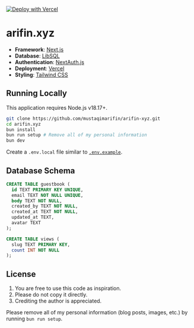 [![Deploy with Vercel](https://vercel.com/button)](https://vercel.com/new/clone?repository-url=https%3A%2F%2Fgithub.com%2Fmustaqimarifin%2Farifin.xyz)

# arifin.xyz

- **Framework**: [Next.js](https://nextjs.org/)
- **Database**: [LibSQL](https://turso.tech/)
- **Authentication**: [NextAuth.js](https://next-auth.js.org)
- **Deployment**: [Vercel](https://vercel.com)
- **Styling**: [Tailwind CSS](https://tailwindcss.com)

## Running Locally

This application requires Node.js v18.17+.

```bash
git clone https://github.com/mustaqimarifin/arifin-xyz.git
cd arifin.xyz
bun install
bun run setup # Remove all of my personal information
bun dev
```

Create a `.env.local` file similar to [`.env.example`](https://github.com/mustaqimarifin/arifin.xyz/blob/main/.env.example).

## Database Schema

```sql
CREATE TABLE guestbook (
  id TEXT PRIMARY KEY UNIQUE,
  email TEXT NOT NULL UNIQUE,
  body TEXT NOT NULL,
  created_by TEXT NOT NULL,
  created_at TEXT NOT NULL,
  updated_at TEXT,
  avatar TEXT
);

CREATE TABLE views (
  slug TEXT PRIMARY KEY,
  count INT NOT NULL
);
```

## License

1. You are free to use this code as inspiration.
2. Please do not copy it directly.
3. Crediting the author is appreciated.

Please remove all of my personal information (blog posts, images, etc.) by running `bun run setup`.

